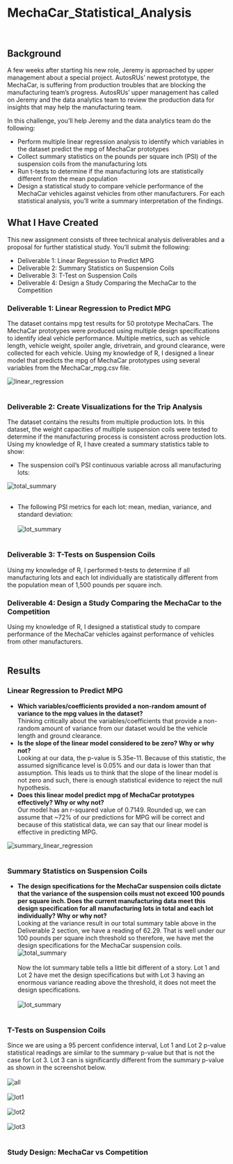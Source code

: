 # MechaCar_Statistical_Analysis<br><br>

## Background<br>
A few weeks after starting his new role, Jeremy is approached by upper management about a special project. AutosRUs’ newest prototype, the MechaCar, is suffering from production troubles that are blocking the manufacturing team’s progress. AutosRUs’ upper management has called on Jeremy and the data analytics team to review the production data for insights that may help the manufacturing team.<br>

In this challenge, you’ll help Jeremy and the data analytics team do the following:<br>

  * Perform multiple linear regression analysis to identify which variables in the dataset predict the mpg of MechaCar prototypes<br>
  * Collect summary statistics on the pounds per square inch (PSI) of the suspension coils from the manufacturing lots<br>
  * Run t-tests to determine if the manufacturing lots are statistically different from the mean population<br>
  * Design a statistical study to compare vehicle performance of the MechaCar vehicles against vehicles from other manufacturers. For each statistical analysis, you’ll write a summary interpretation of the findings.<br>

## What I Have Created<br>
This new assignment consists of three technical analysis deliverables and a proposal for further statistical study. You’ll submit the following:<br>

  * Deliverable 1: Linear Regression to Predict MPG<br>
  * Deliverable 2: Summary Statistics on Suspension Coils<br>
  * Deliverable 3: T-Test on Suspension Coils<br>
  * Deliverable 4: Design a Study Comparing the MechaCar to the Competition<br>

### Deliverable 1: Linear Regression to Predict MPG 
The dataset contains mpg test results for 50 prototype MechaCars. The MechaCar prototypes were produced using multiple design specifications to identify ideal vehicle performance. Multiple metrics, such as vehicle length, vehicle weight, spoiler angle, drivetrain, and ground clearance, were collected for each vehicle. Using my knowledge of R, I designed a linear model that predicts the mpg of MechaCar prototypes using several variables from the MechaCar_mpg.csv file.<br> 

![linear_regression](Resources/linear_regression.png)<br><br>

### Deliverable 2: Create Visualizations for the Trip Analysis<br>
The dataset contains the results from multiple production lots. In this dataset, the weight capacities of multiple suspension coils were tested to determine if the manufacturing process is consistent across production lots. Using my knowledge of R, I have created a summary statistics table to show:

 * The suspension coil’s PSI continuous variable across all manufacturing lots:<br>
 
![total_summary](Resources/total_summary.png)<br><br>
 * The following PSI metrics for each lot: mean, median, variance, and standard deviation:<br><br>
![lot_summary](Resources/lot_summary.png)<br><br>

### Deliverable 3: T-Tests on Suspension Coils<br>
Using my knowledge of R, I performed t-tests to determine if all manufacturing lots and each lot individually are statistically different from the population mean of 1,500 pounds per square inch.<br>

### Deliverable 4: Design a Study Comparing the MechaCar to the Competition<br>
Using my knowledge of R, I designed a statistical study to compare performance of the MechaCar vehicles against performance of vehicles from other manufacturers.<br><br>

## Results<br>

### Linear Regression to Predict MPG<br>

 * <b>Which variables/coefficients provided a non-random amount of variance to the mpg values in the dataset?</b><br>
   Thinking critically about the variables/coefficients that provide a non-random amount of variance from our dataset would be the vehicle length and ground clearance.
 * <b>Is the slope of the linear model considered to be zero? Why or why not?</b><br>
   Looking at our data, the p-value is 5.35e-11.  Because of this statistic, the assumed significance level is 0.05% and our data is lower than that assumption.  This leads us to think that the slope of the linear model is not zero and such, there is enough statistical evidence to reject the null hypothesis.    
 * <b>Does this linear model predict mpg of MechaCar prototypes effectively? Why or why not?</b><br>
   Our model has an r-squared value of 0.7149.  Rounded up, we can assume that ~72% of our predictions for MPG will be correct and because of this statistical data, we can say that our linear model is effective in predicting MPG.
  


![summary_linear_regression](Resources/summary_linear_regression.png)<br><br>

### Summary Statistics on Suspension Coils<br>

 * <b>The design specifications for the MechaCar suspension coils dictate that the variance of the suspension coils must not exceed 100 pounds per square inch. Does the current manufacturing data meet this design specification for all manufacturing lots in total and each lot individually? Why or why not?</b><br>
  Looking at the variance result in our total summary table above in the Deliverable 2 section, we have a reading of 62.29.  That is well under our 100 pounds per square inch threshold so therefore, we have met the design specifications for the MechaCar suspension coils.<br>
  ![total_summary](Resources/total_summary.png)<br><br>
  Now the lot summary table tells a little bit different of a story.  Lot 1 and Lot 2 have met the design specifications but with Lot 3 having an enormous variance reading above the threshold, it does not meet the design specifications.<br><br>
   ![lot_summary](Resources/lot_summary.png)<br><br>

### T-Tests on Suspension Coils<br>
Since we are using a 95 percent confidence interval, Lot 1 and Lot 2 p-value statistical readings are similar to the summary p-value but that is not the case for Lot 3. Lot 3 can is significantly different from the summary p-value as shown in the screenshot below. <br><br>
![all](Resources/all.png)<br><br>
![lot1](Resources/lot1.png)<br><br>
![lot2](Resources/lot2.png)<br><br>
![lot3](Resources/lot3.png)<br><br>

### Study Design: MechaCar vs Competition<br>

